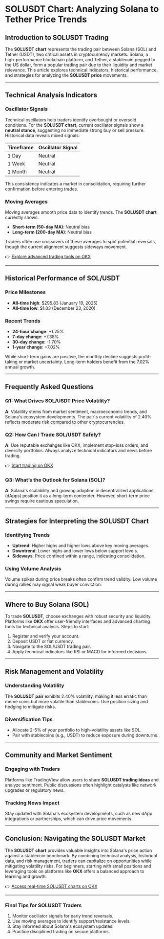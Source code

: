 # SOLUSDT Chart: Analyzing Solana to Tether Price Trends  

## Introduction to SOLUSDT Trading  
The **SOLUSDT chart** represents the trading pair between Solana (SOL) and Tether (USDT), two critical assets in cryptocurrency markets. Solana, a high-performance blockchain platform, and Tether, a stablecoin pegged to the US dollar, form a popular trading pair due to their liquidity and market relevance. This article explores technical indicators, historical performance, and strategies for analyzing the **SOLUSDT price** movements.  

---

## Technical Analysis Indicators  

### Oscillator Signals  
Technical oscillators help traders identify overbought or oversold conditions. For the **SOLUSDT chart**, current oscillator signals show a **neutral stance**, suggesting no immediate strong buy or sell pressure. Historical data reveals mixed signals:  

| Timeframe | Oscillator Signal |  
|-----------|-------------------|  
| 1 Day     | Neutral           |  
| 1 Week    | Neutral           |  
| 1 Month   | Neutral           |  

This consistency indicates a market in consolidation, requiring further confirmation before entering trades.  

### Moving Averages  
Moving averages smooth price data to identify trends. The **SOLUSDT chart** currently shows:  
- **Short-term (50-day MA)**: Neutral bias  
- **Long-term (200-day MA)**: Neutral bias  

Traders often use crossovers of these averages to spot potential reversals, though the current alignment suggests sideways movement.  

👉 [Explore advanced trading tools on OKX](https://bit.ly/okx-bonus)  

---

## Historical Performance of SOL/USDT  

### Price Milestones  
- **All-time high**: $295.83 (January 19, 2025)  
- **All-time low**: $1.03 (December 23, 2020)  

### Recent Trends  
- **24-hour change**: +1.25%  
- **7-day change**: +7.38%  
- **30-day change**: -1.70%  
- **1-year change**: +7.02%  

While short-term gains are positive, the monthly decline suggests profit-taking or market uncertainty. Long-term holders benefit from the 7.02% annual growth.  

---

## Frequently Asked Questions  

### Q1: What Drives SOL/USDT Price Volatility?  
**A**: Volatility stems from market sentiment, macroeconomic trends, and Solana's ecosystem developments. The pair's current volatility of 2.40% reflects moderate risk compared to other cryptocurrencies.  

### Q2: How Can I Trade SOL/USDT Safely?  
**A**: Use reputable exchanges like OKX, implement stop-loss orders, and diversify portfolios. Always analyze technical indicators and news before trading.  

👉 [Start trading on OKX](https://bit.ly/okx-bonus)  

### Q3: What’s the Outlook for Solana (SOL)?  
**A**: Solana's scalability and growing adoption in decentralized applications (dApps) position it as a long-term contender. However, short-term price swings require cautious speculation.  

---

## Strategies for Interpreting the SOLUSDT Chart  

### Identifying Trends  
- **Uptrend**: Higher highs and higher lows above key moving averages.  
- **Downtrend**: Lower highs and lower lows below support levels.  
- **Sideways**: Price confined within a range, indicating consolidation.  

### Using Volume Analysis  
Volume spikes during price breaks often confirm trend validity. Low volume during rallies may signal weak buyer conviction.  

---

## Where to Buy Solana (SOL)  

To trade **SOLUSDT**, choose exchanges with robust security and liquidity. Platforms like **OKX** offer user-friendly interfaces and advanced charting tools for technical analysis. Steps to start:  
1. Register and verify your account.  
2. Deposit USDT or fiat currency.  
3. Navigate to the SOL/USDT trading pair.  
4. Apply technical indicators like RSI or MACD for informed decisions.  

---

## Risk Management and Volatility  

### Understanding Volatility  
The **SOLUSDT pair** exhibits 2.40% volatility, making it less erratic than meme coins but more volatile than stablecoins. Use position sizing and hedging to mitigate risks.  

### Diversification Tips  
- Allocate 2-5% of your portfolio to high-volatility assets like SOL.  
- Pair with stablecoins (e.g., USDT) to reduce exposure during downturns.  

---

## Community and Market Sentiment  

### Engaging with Traders  
Platforms like TradingView allow users to share **SOLUSDT trading ideas** and analyze sentiment. Public discussions often highlight catalysts like network upgrades or regulatory news.  

### Tracking News Impact  
Stay updated with Solana's ecosystem developments, such as new dApp integrations or partnerships, which can drive price movements.  

---

## Conclusion: Navigating the SOLUSDT Market  

The **SOLUSDT chart** provides valuable insights into Solana's price action against a stablecoin benchmark. By combining technical analysis, historical data, and risk management, traders can capitalize on opportunities while mitigating volatility risks. For beginners, starting with small positions and leveraging tools on platforms like **OKX** offers a balanced approach to learning and growth.  

👉 [Access real-time SOLUSDT charts on OKX](https://bit.ly/okx-bonus)  

---

### Final Tips for SOLUSDT Traders  
1. Monitor oscillator signals for early trend reversals.  
2. Use moving averages to identify support/resistance levels.  
3. Stay informed about Solana's ecosystem updates.  
4. Practice disciplined trading on secure platforms.  
